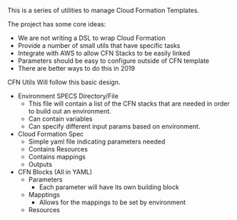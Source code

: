 This is a series of utilities to manage Cloud Formation Templates.

The project has some core ideas:

* We are not writing a DSL to wrap Cloud Formation
* Provide a number of small utils that have specific tasks
* Integrate with AWS to allow CFN Stacks to be easily linked
* Parameters should be easy to configure outside of CFN template
* There are better ways to do this in 2019 

CFN Utils Will follow this basic design.

- Environment SPECS Directory/File
    - This file will contain a list of the CFN stacks that are needed in order to build out an environment.
    - Can contain variables
    - Can specify different input params based on environment.
- Cloud Formation Spec
    - Simple yaml file indicating parameters needed
    - Contains Resources
    - Contains mappings
    - Outputs
- CFN Blocks (All in YAML)
    - Parameters
        - Each parameter will have its own building block
    - Mapptings
        - Allows for the mappings to be set by environment
    - Resources
